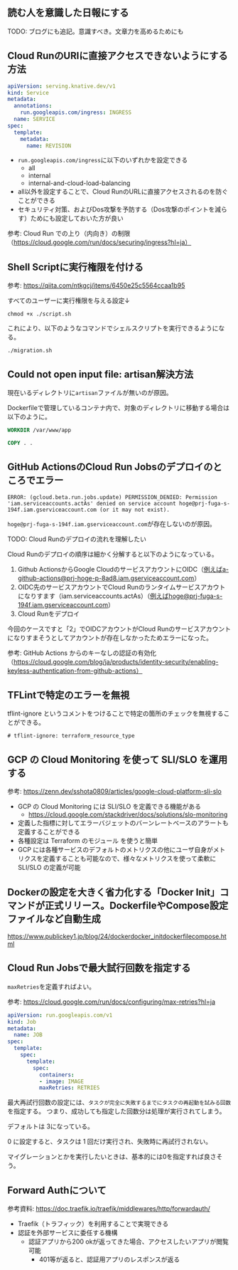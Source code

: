 ## 読む人を意識した日報にする

TODO: ブログにも追記。意識すべき。文章力を高めるためにも

## Cloud RunのURlに直接アクセスできないようにする方法

```yml
apiVersion: serving.knative.dev/v1
kind: Service
metadata:
  annotations:
    run.googleapis.com/ingress: INGRESS
  name: SERVICE
spec:
  template:
    metadata:
      name: REVISION
```

- `run.googleapis.com/ingress`に以下のいずれかを設定できる
  - all
  - internal
  - internal-and-cloud-load-balancing
- all以外を設定することで、Cloud RunのURLに直接アクセスされるのを防ぐことができる
- セキュリティ対策、およびDos攻撃を予防する（Dos攻撃のポイントを減らす）ためにも設定しておいた方が良い

参考: Cloud Run での上り（内向き）の制限（https://cloud.google.com/run/docs/securing/ingress?hl=ja）

## Shell Scriptに実行権限を付ける

参考: https://qiita.com/ntkgcj/items/6450e25c5564ccaa1b95

すべてのユーザーに実行権限を与える設定↓

```
chmod +x ./script.sh
```

これにより、以下のようなコマンドでシェルスクリプトを実行できるようになる。

```shell
./migration.sh
```

## Could not open input file: artisan解決方法

現在いるディレクトリに`artisan`ファイルが無いのが原因。

Dockerfileで管理しているコンテナ内で、対象のディレクトリに移動する場合は以下のように。

```dockerfile
WORKDIR /var/www/app

COPY . .
```

## GitHub ActionsのCloud Run Jobsのデプロイのところでエラー

```
ERROR: (gcloud.beta.run.jobs.update) PERMISSION_DENIED: Permission 'iam.serviceaccounts.actAs' denied on service account hoge@prj-fuga-s-194f.iam.gserviceaccount.com (or it may not exist).
```

`hoge@prj-fuga-s-194f.iam.gserviceaccount.com`が存在しないのが原因。

TODO: Cloud Runのデプロイの流れを理解したい

Cloud Runのデプロイの順序は細かく分解すると以下のようになっている。

1. Github ActionsからGoogle CloudのサービスアカウントにOIDC（例えばa-github-actions@prj-hoge-p-8ad8.iam.gserviceaccount.com）
2. OIDC先のサービスアカウントでCloud Runのランタイムサービスアカウトになりすます（iam.serviceaccounts.actAs）（例えばhoge@prj-fuga-s-194f.iam.gserviceaccount.com）
3. Cloud Runをデプロイ

今回のケースですと「2」でOIDCアカウントがCloud Runのサービスアカウントになりすまそうとしてアカウントが存在しなかったためエラーになった。

参考: GitHub Actions からのキーなしの認証の有効化（https://cloud.google.com/blog/ja/products/identity-security/enabling-keyless-authentication-from-github-actions）

## TFLintで特定のエラーを無視

tflint-ignore というコメントをつけることで特定の箇所のチェックを無視することができる。

```
# tflint-ignore: terraform_resource_type
```

## GCP の Cloud Monitoring を使って SLI/SLO を運用する

参考: https://zenn.dev/sshota0809/articles/google-cloud-platform-sli-slo

- GCP の Cloud Monitoring には SLI/SLO を定義できる機能がある
  - https://cloud.google.com/stackdriver/docs/solutions/slo-monitoring
- 定義した指標に対してエラーバジェットのバーンレートベースのアラートも定義することができる
- 各種設定は Terraform のモジュール を使うと簡単
- GCP には各種サービスのデフォルトのメトリクスの他にユーザ自身がメトリクスを定義することも可能なので、様々なメトリクスを使って柔軟に SLI/SLO の定義が可能

## Dockerの設定を大きく省力化する「Docker Init」コマンドが正式リリース。DockerfileやCompose設定ファイルなど自動生成

https://www.publickey1.jp/blog/24/dockerdocker_initdockerfilecompose.html

## Cloud Run Jobsで最大試行回数を指定する

`maxRetries`を定義すればよい。

参考: https://cloud.google.com/run/docs/configuring/max-retries?hl=ja

```yml
apiVersion: run.googleapis.com/v1
kind: Job
metadata:
  name: JOB
spec:
  template:
    spec:
      template:
        spec:
          containers:
          - image: IMAGE
          maxRetries: RETRIES
```

最大再試行回数の設定には、`タスクが完全に失敗するまでにタスクの再起動を試みる回数`を指定する。
つまり、成功しても指定した回数分は処理が実行されてしまう。

デフォルトは 3になっている。

0 に設定すると、タスクは 1 回だけ実行され、失敗時に再試行されない。

マイグレーションとかを実行したいときは、基本的には0を指定すれば良さそう。

## Forward Authについて

参考資料: https://doc.traefik.io/traefik/middlewares/http/forwardauth/

- Traefik（トラフィック）を利用することで実現できる
- 認証を外部サービスに委任する機構
  - 認証アプリから200 okが返ってきた場合、アクセスしたいアプリが閲覧可能
    - 401等が返ると、認証用アプリのレスポンスが返る
